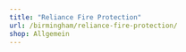 ```yaml
---
title: "Reliance Fire Protection"
url: /birmingham/reliance-fire-protection/
shop: Allgemein
---
```


